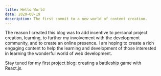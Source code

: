 ```yaml
---
title: Hello World
date: 2020-08-19
description: The first commit to a new world of content creation.
---
```


The reason I created this blog was to add incentive to personal project creation, learning, to further my involvement with the development community, and to create an online presence.
I am hoping to create a rich engaging content to help the learning and development of those interested in learning the wonderful world of web development.

Stay tuned for my first project blog: creating a battleship game with React.js.
